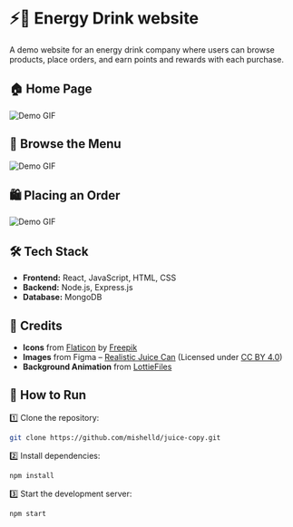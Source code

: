

# ⚡🥤 Energy Drink website

A demo website for an energy drink company where users can browse products, place orders, and earn points and rewards with each purchase.

## 🏠 Home Page
![Demo GIF](https://github.com/mishelld/juice-copy/blob/master/GIFS/homeGIFX2.gif)   

## 🛒 Browse the Menu
![Demo GIF](https://github.com/mishelld/juice-copy/blob/master/GIFS/MenuGIF.gif)  

## 🛍️ Placing an Order
![Demo GIF](https://github.com/mishelld/juice-copy/blob/master/GIFS/cartGIF.gif)  

## 🛠️ Tech Stack  

- **Frontend:** React, JavaScript, HTML, CSS  
- **Backend:** Node.js, Express.js  
- **Database:** MongoDB

## 📌 Credits
- **Icons** from [Flaticon](https://www.flaticon.com/) by [Freepik](https://www.freepik.com/)  
- **Images** from Figma – [Realistic Juice Can](https://www.figma.com/community/file/1314570230973700007) (Licensed under [CC BY 4.0](https://creativecommons.org/licenses/by/4.0/))
- **Background Animation** from [LottieFiles](https://lottiefiles.com/free-animations/background)  


## 🚀 How to Run  

1️⃣ Clone the repository:  
```bash
git clone https://github.com/mishelld/juice-copy.git
```
2️⃣ Install dependencies:  
```bash
npm install
```
3️⃣ Start the development server:  
```bash
npm start
```

